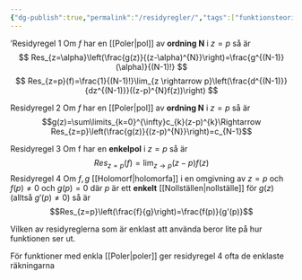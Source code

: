 ```yaml
---
{"dg-publish":true,"permalink":"/residyregler/","tags":["funktionsteori"]}
---
```


’Residyregel 1 
Om $f$ har en [[Poler\|pol]] av **ordning N** i $z=p$ så är
$$
Res_{z=\alpha}\left(\frac{g(z)}{(z-\alpha)^{N}}\right)=\frac{g^{(N-1)}(\alpha)}{(N-1)!}
$$
$$
Res_{z=p}(f)=\frac{1}{(N-1)!}\lim_{z \rightarrow p}\left(\frac{d^{(N-1)}}{dz^{(N-1)}}((z-p)^{N}f(z))\right)
$$

Residyregel 2
Om $f$ har en [[Poler\|pol]] av **ordning N** i $z=p$ så är
$$g(z)=\sum\limits_{k=0}^{\infty}c_{k}(z-p)^{k}\Rightarrow Res_{z=p}\left(\frac{g(z)}{(z-p)^{N}}\right)=c_{N-1}$$

Residyregel 3
Om f har en **enkelpol** i $z=p$ så är 
$$Res_{z=p}(f)=\lim_{z \rightarrow p}(z-p)f(z)$$
Residyregel 4
Om $f,g$ [[Holomorf\|holomorfa]] i en omgivning av $z=p$ och $f(p)\neq0$ och $g(p)=0$ där $p$ är ett **enkelt** [[Nollställen\|nollställe]] för $g(z)$ (alltså $g'(p)\neq0$) så är 
$$Res_{z=p}\left(\frac{f}{g}\right)=\frac{f(p)}{g'(p)}$$


Vilken av residyreglerna som är enklast att använda beror lite på hur funktionen ser ut.

För funktioner med enkla [[Poler\|poler]] ger residyregel 4 ofta de enklaste räkningarna